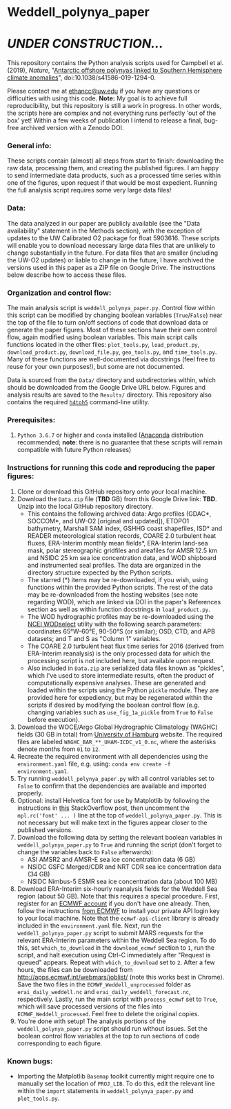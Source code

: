 # Weddell_polynya_paper

# *UNDER CONSTRUCTION...*

This repository contains the Python analysis scripts used for Campbell et al. (2019), *Nature*, "[Antarctic offshore polynyas linked to Southern Hemisphere climate anomalies](https://www.nature.com/articles/s41586-019-1294-0)", doi:10.1038/s41586-019-1294-0.

Please contact me at [ethancc@uw.edu](mailto:ethancc@uw.edu) if you have any questions or difficulties with using this code. **Note:** My goal is to achieve full reproducibility, but this repository is still a work in progress. In other words, the scripts here are complex and not everything runs perfectly 'out of the box' yet! Within a few weeks of publication I intend to release a final, bug-free archived version with a Zenodo DOI.

### General info:
These scripts contain (almost) all steps from start to finish: downloading the raw data, processing them, and creating the published figures. I am happy to send intermediate data products, such as a processed time series within one of the figures, upon request if that would be most expedient. Running the full analysis script requires some very large data files!

### Data:
The data analyzed in our paper are publicly available (see the "Data availability" statement in the Methods section), with the exception of updates to the UW Calibrated O2 package for float 5903616. These scripts will enable you to download necessary large data files that are unlikely to change substantially in the future. For data files that are smaller (including the UW-O2 updates) or liable to change in the future, I have archived the versions used in this paper as a ZIP file on Google Drive. The instructions below describe how to access these files.

### Organization and control flow:
The main analysis script is `weddell_polynya_paper.py`. Control flow within this script can be modified by changing boolean variables (`True`/`False`) near the top of the file to turn on/off sections of code that download data or generate the paper figures. Most of these sections have their own control flow, again modified using boolean variables. This main script calls functions located in the other files: `plot_tools.py`, `load_product.py`, `download_product.py`, `download_file.py`, `geo_tools.py`, and `time_tools.py`. Many of these functions are well-documented via docstrings (feel free to reuse for your own purposes!), but some are not documented.

Data is sourced from the `Data/` directory and subdirectories within, which should be downloaded from the Google Drive URL below. Figures and analysis results are saved to the `Results/` directory. This repository also contains the required [`h4toh5`](https://support.hdfgroup.org/products/hdf5_tools/h4toh5/) command-line utility.

### Prerequisites:
1. `Python 3.6.7` or higher and `conda` installed ([Anaconda](https://www.anaconda.com/distribution/) distribution recommended; **note**: there is no guarantee that these scripts will remain compatible with future Python releases)

### Instructions for running this code and reproducing the paper figures:
1. Clone or download this GitHub repository onto your local machine.
2. Download the `Data.zip` file (**TBD** GB) from this Google Drive link: **TBD**. Unzip into the local GitHub repository directory.
    - This contains the following archived data: Argo profiles (GDAC\*, SOCCOM\*, and UW-O2 \[original and updated\]), ETOPO1 bathymetry, Marshall SAM index, GSHHG coast shapefiles, ISD\* and READER meteorological station records, COARE 2.0 turbulent heat fluxes, ERA-Interim monthly mean fields\*, ERA-Interim land-sea mask, polar stereographic gridfiles and areafiles for AMSR 12.5 km and NSIDC 25 km sea ice concentration data, and WOD shipboard and instrumented seal profiles. The data are organized in the directory structure expected by the Python scripts.
    - The starred (\*) items may be re-downloaded, if you wish, using functions within the provided Python scripts. The rest of the data may be re-downloaded from the hosting websites (see note regarding WOD), which are linked via DOI in the paper's References section as well as within function docstrings in `load_product.py`.
    - The WOD hydrographic profiles may be re-downloaded using the [NCEI WODselect](https://www.nodc.noaa.gov/OC5/SELECT/dbsearch/dbsearch.html) utility with the following search parameters: coordinates 65°W-60°E, 90-50°S (or similar); OSD, CTD, and APB datasets; and T and S as "Column 1" variables.
    - The COARE 2.0 turbulent heat flux time series for 2016 (derived from ERA-Interim reanalysis) is the only processed data for which the processing script is not included here, but available upon request.
    - Also included in `Data.zip` are serialized data files known as "pickles", which I've used to store intermediate results, often the product of computationally expensive analyses. These are generated and loaded within the scripts using the Python `pickle` module. They are provided here for expediency, but may be regenerated within the scripts if desired by modifying the boolean control flow (e.g. changing variables such as `use_fig_1a_pickle` from `True` to `False` before execution).
3. Download the WOCE/Argo Global Hydrographic Climatology (WAGHC) fields (30 GB in total) from [University of Hamburg](http://icdc.cen.uni-hamburg.de/1/daten/ocean/waghc/) website. The required files are labeled `WAGHC_BAR_**_UHAM-ICDC_v1_0.nc`, where the asterisks denote months from `01` to `12`.
4. Recreate the required environment with all dependencies using the `environment.yaml` file, e.g. using: `conda env create -f environment.yaml`.
5. Try running `weddell_polynya_paper.py` with all control variables set to `False` to confirm that the dependencies are available and imported properly.
6. Optional: install Helvetica font for use by Matplotlib by following the instructions in [this](https://stackoverflow.com/questions/3176350/cannot-change-font-to-helvetica-in-matplotlib-in-python-on-mac-os-x-10-6) StackOverflow post, then uncomment the `mpl.rc('font' ... )` line at the top of `weddell_polynya_paper.py`. This is not necessary but will make text in the figures appear closer to the published versions.
7. Download the following data by setting the relevant boolean variables in `weddell_polynya_paper.py` to `True` and running the script (don't forget to change the variables back to `False` afterwards):
    - ASI AMSR2 and AMSR-E sea ice concentration data (6 GB)
    - NSIDC GSFC Merged/CDR and NRT CDR sea ice concentration data (34 GB)
    - NSIDC Nimbus-5 ESMR sea ice concentration data (about 100 MB)
8. Download ERA-Interim six-hourly reanalysis fields for the Weddell Sea region (about 50 GB). Note that this requires a special procedure. First, register for an [ECMWF account](https://apps.ecmwf.int/registration/) if you don't have one already. Then, follow the instructions [from ECMWF](https://confluence.ecmwf.int/display/WEBAPI/Access+ECMWF+Public+Datasets) to install your private API login key to your local machine. Note that the `ecmwf-api-client` library is already included in the `environment.yaml` file. Next, run the `weddell_polynya_paper.py` script to submit MARS requests for the relevant ERA-Interim parameters within the Weddell Sea region. To do this, set `which_to_download` in the `download_ecmwf` section to `1`, run the script, and halt execution using Ctrl-C immediately after "Request is queued" appears. Repeat with `which_to_download` set to `2`. After a few hours, the files can be downloaded from http://apps.ecmwf.int/webmars/joblist/ (note this works best in Chrome). Save the two files in the `ECMWF_Weddell_unprocessed` folder as `erai_daily_weddell.nc` and `erai_daily_weddell_forecast.nc`, respectively. Lastly, run the main script with `process_ecmwf` set to `True`, which will save processed versions of the files into `ECMWF_Weddell_processed`. Feel free to delete the original copies.
9. You're done with setup! The analysis portions of the `weddell_polynya_paper.py` script should run without issues. Set the boolean control flow variables at the top to run sections of code corresponding to each figure.

### Known bugs:
* Importing the Matplotlib `Basemap` toolkit currently might require one to manually set the location of `PROJ_LIB`. To do this, edit the relevant line within the `import` statements in `weddell_polynya_paper.py` and `plot_tools.py`.
